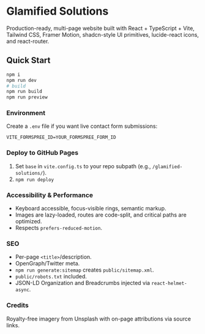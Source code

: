 # Glamified Solutions

Production-ready, multi-page website built with React + TypeScript + Vite, Tailwind CSS, Framer Motion, shadcn-style UI primitives, lucide-react icons, and react-router.

## Quick Start

```bash
npm i
npm run dev
# build
npm run build
npm run preview
```

### Environment

Create a `.env` file if you want live contact form submissions:

```
VITE_FORMSPREE_ID=YOUR_FORMSPREE_FORM_ID
```

### Deploy to GitHub Pages

1. Set `base` in `vite.config.ts` to your repo subpath (e.g., `/glamified-solutions/`).
2. `npm run deploy`

### Accessibility & Performance

- Keyboard accessible, focus-visible rings, semantic markup.
- Images are lazy-loaded, routes are code-split, and critical paths are optimized.
- Respects `prefers-reduced-motion`.

### SEO

- Per-page `<title>`/description.
- OpenGraph/Twitter meta.
- `npm run generate:sitemap` creates `public/sitemap.xml`.
- `public/robots.txt` included.
- JSON-LD Organization and Breadcrumbs injected via `react-helmet-async`.

### Credits

Royalty-free imagery from Unsplash with on-page attributions via source links.
